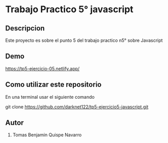 # Trabajo Practico 5° javascript

## Descripcion
Este proyecto es sobre el punto 5 del trabajo practico n5° sobre Javascript

## Demo

https://tp5-ejercicio-05.netlify.app/

## Como utilizar este repositorio 

En una terminal usar el siguiente comando

git clone https://github.com/darknet122/tp5-ejercicio5-javascript.git

## Autor

1. Tomas Benjamin Quispe Navarro